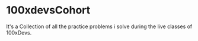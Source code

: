 # 100xdevsCohort
It's a Collection of all the practice problems i solve during the live classes of 100xDevs.

